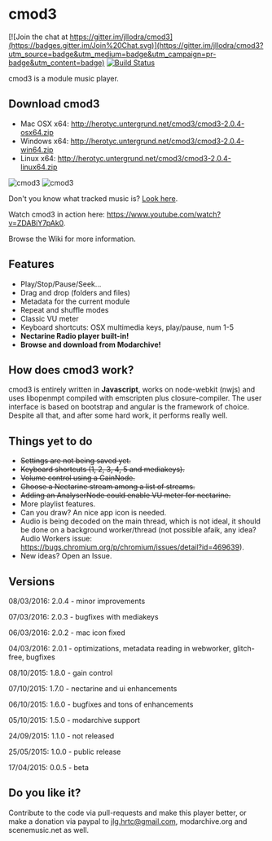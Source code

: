 # cmod3

[![Join the chat at https://gitter.im/jllodra/cmod3](https://badges.gitter.im/Join%20Chat.svg)](https://gitter.im/jllodra/cmod3?utm_source=badge&utm_medium=badge&utm_campaign=pr-badge&utm_content=badge)
[![Build Status](https://travis-ci.org/jllodra/cmod3.svg?branch=master)](https://travis-ci.org/jllodra/cmod3)

cmod3 is a module music player.

## Download cmod3

* Mac OSX x64: <http://herotyc.untergrund.net/cmod3/cmod3-2.0.4-osx64.zip>
* Windows x64: <http://herotyc.untergrund.net/cmod3/cmod3-2.0.4-win64.zip>
* Linux x64: <http://herotyc.untergrund.net/cmod3/cmod3-2.0.4-linux64.zip>

![cmod3](https://raw.githubusercontent.com/jllodra/cmod3/master/screenshot.png "cmod3")
![cmod3](https://raw.githubusercontent.com/jllodra/cmod3/master/screenshot2.png "cmod3")

Don't you know what tracked music is? [Look here](http://en.wikipedia.org/wiki/Music_tracker).

Watch cmod3 in action here: <https://www.youtube.com/watch?v=ZDABiY7pAk0>.

Browse the Wiki for more information.

## Features

* Play/Stop/Pause/Seek...
* Drag and drop (folders and files)
* Metadata for the current module
* Repeat and shuffle modes
* Classic VU meter
* Keyboard shortcuts: OSX multimedia keys, <space> play/pause, num 1-5
* **Nectarine Radio player built-in!**
* **Browse and download from Modarchive!**

## How does cmod3 work?

cmod3 is entirely written in **Javascript**, works on node-webkit (nwjs) and uses libopenmpt compiled with emscripten plus closure-compiler. The user interface is based on bootstrap and angular is the framework of choice. Despite all that, and after some hard work, it performs really well.

## Things yet to do

* ~~Settings are not being saved yet.~~
* ~~Keyboard shortcuts (1, 2, 3, 4, 5 and mediakeys).~~
* ~~Volume control using a GainNode.~~
* ~~Choose a Nectarine stream among a list of streams.~~
* ~~Adding an AnalyserNode could enable VU meter for nectarine.~~
* More playlist features.
* Can you draw? An nice app icon is needed.
* Audio is being decoded on the main thread, which is not ideal, it should be done on a background worker/thread (not possible afaik, any idea? Audio Workers issue: <https://bugs.chromium.org/p/chromium/issues/detail?id=469639>).
* New ideas? Open an Issue.

## Versions

08/03/2016: 2.0.4 - minor improvements

07/03/2016: 2.0.3 - bugfixes with mediakeys

06/03/2016: 2.0.2 - mac icon fixed

04/03/2016: 2.0.1 - optimizations, metadata reading in webworker, glitch-free, bugfixes

08/10/2015: 1.8.0 - gain control

07/10/2015: 1.7.0 - nectarine and ui enhancements

06/10/2015: 1.6.0 - bugfixes and tons of enhancements

05/10/2015: 1.5.0 - modarchive support

24/09/2015: 1.1.0 - not released

25/05/2015: 1.0.0 - public release

17/04/2015: 0.0.5 - beta

## Do you like it?

Contribute to the code via pull-requests and make this player better, or make a donation via paypal to jlg.hrtc@gmail.com, modarchive.org and scenemusic.net as well.
